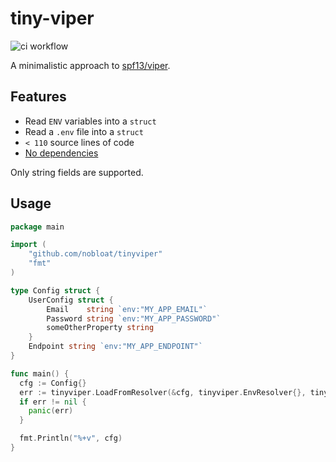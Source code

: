 # tiny-viper

![ci workflow](https://github.com/nobloat/tiny-viper/actions/workflows/ci.yml/badge.svg)

A minimalistic approach to [spf13/viper](https://github.com/spf13/viper).

## Features
- Read `ENV` variables into a `struct`
- Read a `.env` file into a `struct`
- `< 110` source lines of code
- [No dependencies](go.mod)

Only string fields are supported. 

## Usage

```go
package main

import (
	"github.com/nobloat/tinyviper"
	"fmt"
)

type Config struct {
	UserConfig struct {
		Email    string `env:"MY_APP_EMAIL"`
		Password string `env:"MY_APP_PASSWORD"`
        someOtherProperty string
	}
	Endpoint string `env:"MY_APP_ENDPOINT"`
}

func main() {
  cfg := Config{}
  err := tinyviper.LoadFromResolver(&cfg, tinyviper.EnvResolver{}, tinyviper.NewEnvFileResolver(".env.sample"))
  if err != nil {
    panic(err)
  }

  fmt.Println("%+v", cfg)
}
```

